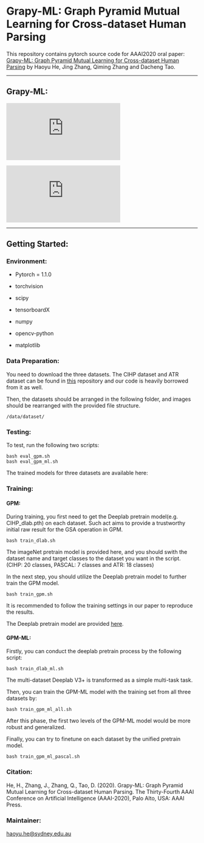 # Grapy-ML: Graph Pyramid Mutual Learning for Cross-dataset Human Parsing

This repository contains pytorch source code for AAAI2020 oral paper: [Grapy-ML: Graph Pyramid Mutual Learning for Cross-dataset Human Parsing](https://arxiv.org/abs/1911.12053) by Haoyu He, Jing Zhang, Qiming Zhang and Dacheng Tao.

* * *
## Grapy-ML:

![GPM](https://github.com/Charleshhy/Grapy-ML/images/2317-Figure2.pdf)


![Grapy-ML](https://github.com/Charleshhy/Grapy-ML/images/2317-Figure3.pdf)
* * *

## Getting Started:

### Environment:
 - Pytorch = 1.1.0

 - torchvision

 - scipy

 - tensorboardX

 - numpy

 - opencv-python

 - matplotlib

### Data Preparation:

You need to download the three datasets. The CIHP dataset and ATR dataset can be found in [this](https://github.com/Gaoyiminggithub/Graphonomy) repository and our code is heavily borrowed from it as well.

Then, the datasets should be arranged in the following folder, and images should be rearranged with the provided file structure.

    /data/dataset/
    
### Testing:

To test, run the following two scripts:
    
    bash eval_gpm.sh
    bash eval_gpm_ml.sh
    
The trained models for three datasets are available here:

### Training:

#### GPM:
During training, you first need to get the Deeplab pretrain model(e.g. CIHP_dlab.pth) on each dataset. Such act aims to provide a trustworthy initial raw result for the GSA operation in GPM.
   
    bash train_dlab.sh
The imageNet pretrain model is provided here, and you should swith the dataset name and target classes to the dataset you want in the script. (CIHP: 20 classes, PASCAL: 7 classes and ATR: 18 classes)

In the next step, you should utilize the Deeplab pretrain model to further train the GPM model.

    bash train_gpm.sh 

It is recommended to follow the training settings in our paper to reproduce the results.

The Deeplab pretrain model are provided [here](https://drive.google.com/drive/folders/1eQ9IV4QmcM5dLCuVMSVE3ogVpL6qUQL5?usp=sharing).

#### GPM-ML: 
  
Firstly, you can conduct the deeplab pretrain process by the following script:
   
    bash train_dlab_ml.sh
The multi-dataset Deeplab V3+ is transformed as a simple multi-task task.

Then, you can train the GPM-ML model with the training set from all three datasets by:

    bash train_gpm_ml_all.sh
After this phase, the first two levels of the GPM-ML model would be more robust and generalized.

Finally, you can try to finetune on each dataset by the unified pretrain model.

    bash train_gpm_ml_pascal.sh
    
### Citation:

He, H., Zhang, J., Zhang, Q., Tao, D. (2020). Grapy-ML: Graph Pyramid Mutual Learning for Cross-dataset Human Parsing. The Thirty-Fourth AAAI Conference on Artificial Intelligence (AAAI-2020), Palo Alto, USA: AAAI Press.
    
### Maintainer:
haoyu.he@sydney.edu.au
